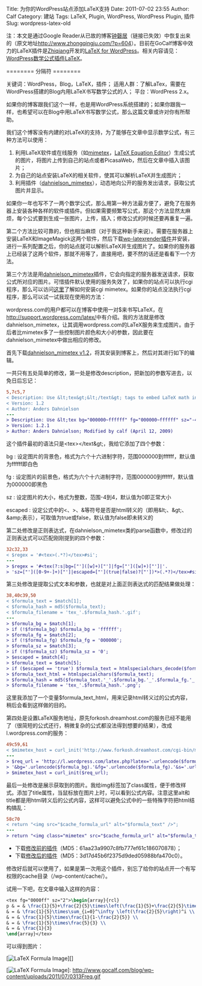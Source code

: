 Title: 为你的WordPress站点添加LaTeX支持
Date: 2011-07-02 23:55
Author: Calf
Category: 建站
Tags: LaTeX, Plugin, WordPress, WordPress Plugin, 插件
Slug: wordpress-latex-old

注：本文是通过Google Reader从已故的博客[钟磬居][]（链接已失效）中恢复出来的（原文地址<http://www.zhongqingju.com/?p=604>）。目前在GoCalf博客中效力的LaTeX插件是[Zhiqiang][]开发的[LaTeX for WordPress][]。相关内容请见：[WordPress数学公式插件LaTeX]({filename}latex-wordpress.md "WordPress数学公式插件LaTeX")。

======== 分隔符 ========

关键词：WordPress，Blog，LaTeX，插件；
适用人群：了解LaTex，需要在WordPress搭建的Blog内用LaTeX书写数学公式的人；
平台：WordPress 2.x。

如果你的博客跟我们这个一样，也是用WordPress系统搭建的；如果你跟我一样，也希望可以在Blog中用LaTeX书写数学公式，那么这篇文章或许对你有所帮助。

我们这个博客没有内建的对LaTeX的支持，为了能够在文章中显示数学公式，有三种方法可以使用：

1.  利用LaTeX软件或在线服务（如[mimetex][]，[LaTeX Equation Editor][]）生成公式的图片，将图片上传到自己的站点或者PicasaWeb，然后在文章中插入该图片；
2.  为自己的站点安装LaTeX的相关软件，使其可以解析LaTeX并生成图片；
3.  利用插件（[dahnielson_mimetex][]），动态地向公开的服务发出请求，获取公式图片并显示。

<!--more-->

如果你一年也写不了一两个数学公式，那么用第一种方法最方便了，避免了在服务器上安装各种各样的软件或插件。但如果需要频繁写公式，那这个方法显然太麻烦，每个公式要到生成一张图片，上传，插入；修改公式的时候还要再重复一遍。

第二个方法比较可靠的，但也相当麻烦（对于我这种新手来说）。需要在服务器上安装LaTeX和ImageMagick这两个软件，然后下载[wp-latexrender插件][]并安装，进行一系列配置之后，你的站点就可以解析LaTeX并生成图片了。如果你的服务器上已经装了这两个软件，那就不用等了，直接用吧，要不然的话还是看看下一个方法。

第三个方法是用[dahnielson_mimetex][]插件，它会向指定的服务器发送请求，获取公式所对应的图片。可惜插件默认使用的服务失效了，如果你的站点可以执行cgi程序，那么可以访问[这里][mimetex]了解如何安装cgi mimetex。如果你的站点没法执行cgi程序，那么可以试一试我现在使用的方法：

wordpress.com的用户都可以在博客中使用一对$来书写LaTeX，在<http://support.wordpress.com/latex/>中有介绍。我的方法就是修改dahnielson_mimetex，让其调用wordpress.com的LaTeX服务来生成图片。由于后者比mimetex多了一些控制图片颜色和大小的参数，因此要在dahnielson_mimetex中做出相应的修改。

首先下载[dahnielson_mimetex v1.2][dahnielson_mimetex]，将其安装到博客上，然后对其进行如下的编辑。

一共只有五处简单的修改，第一处是修改description，把新加的参数写进去，以免日后忘记：

```diff
5,7c5,7
< Description: Use &lt;tex&gt;&lt;/text&gt; tags to embed LaTeX math in posts, see the <a href="http://www.forkosh.com/mimetex.html">mimeTeX manual</a> for details.
< Version: 1.2
< Author: Anders Dahnielson
---
> Description: Use &lt;tex bg="000000~ffffff" fg="000000~ffffff" sz="-4~4" escaped="true|false"&gt;&lt;/tex&gt; tags to embed LaTeX math in posts.
> Version: 1.2.1
> Author: Anders Dahnielson; Modified by calf (April 12, 2009)
```

这个插件最初的语法只是&lt;tex&gt;&lt;/text\&gt;，我给它添加了四个参数：

bg
:   设定图片的背景色，格式为六个十六进制字符，范围000000到ffffff，默认值为ffffff即白色

fg
:   设定图片的前景色，格式为六个十六进制字符，范围000000到ffffff，默认值为000000即黑色

sz
:   设定图片的大小，格式为整数，范围-4到4，默认值为0即正常大小

escaped
:   设定公式中的<、>、&等符号是否是html转义的（即用&amp;lt;、&amp;gt;、&amp;amp;表示），可取值为true或false，默认值为false即未转义的

第二处修改是正则表达式，在dahnielson_mimetex类的parse函数中，修改过的正则表达式可以匹配刚刚提到的四个参数：

```diff
32c32,33
< $regex = '#<tex>(.*?)</tex>#si';
---
> $regex = '#<tex(?:s|bg=["']([w]+)["']|fg=["']([w]+)["']|'.
> 'sz=["']([0-9+-]+)["']|escaped=["'](true|false)?["'])*>(.*?)</tex>#si';
```

第三处修改是提取公式文本和参数，也就是对上面正则表达式的匹配结果做处理：

```diff
38,40c39,50
< $formula_text = $match[1];
< $formula_hash = md5($formula_text);
< $formula_filename = 'tex_'.$formula_hash.'.gif';
---
> $formula_bg = $match[1];
> if (!$formula_bg) $formula_bg = 'ffffff';
> $formula_fg = $match[2];
> if (!$formula_fg) $formula_fg = '000000';
> $formula_sz = $match[3];
> if (!$formula_sz) $formula_sz = '0';
> $escaped = $match[4];
> $formula_text = $match[5];
> if ($escaped == 'true') $formula_text = htmlspecialchars_decode($formula_text);
> $formula_text_html = htmlspecialchars($formula_text);
> $formula_hash = md5($formula_text.'_'.$formula_bg.'_'.$formula_fg.'_'.$formula_sz.'_1.2.1');
> $formula_filename = 'tex_'.$formula_hash.'.png';
```

这里我添加了一个变量\$formula_text_html，用来记录html转义过的公式内容，稍后会看到这样做的目的。

第四处是设置LaTeX服务地址，原先forkosh.dreamhost.com的服务已经不能用了（很简短的公式还行，稍微复杂的公式都没法得到想要的结果），改成l.wordpress.com的服务：

```diff
49c59,61
< $mimetex_host = curl_init('http://www.forkosh.dreamhost.com/cgi-bin/mimetexpublic.cgi?formdata='.urlencode($formula_text));
---
> $req_url = 'http://l.wordpress.com/latex.php?latex='.urlencode($formula_text).
> '&bg='.urlencode($formula_bg).'&fg='.urlencode($formula_fg).'&s='.urlencode($formula_sz);
> $mimetex_host = curl_init($req_url);
```

最后一处修改是展示获取到的图片。我给img标签加了class属性，便于修改样式。添加了title属性，当鼠标放在图片上时，可以看到公式内容。注意这里alt和title都是用html转义后的公式内容，这样可以避免公式中的一些特殊字符把html结构搞乱：

```diff
58c70
< return "<img src="$cache_formula_url" alt="$formula_text" />";
---
> return "<img class="mimetex" src="$cache_formula_url" alt="$formula_text_html" title="$formula_text_html" />";
```

- 下载[修改前的插件]({filename}/assets/2011/07/dahnielson_mimetex_v12.zip)（MD5：61aa23a9907c8fb777ef61c186070878）；
- 下载[修改后的插件]({filename}/assets/2011/07/dahnielson_mimetex_v121.zip)（MD5：3d17d45b6f2375d9ded05988bfa470c0）。

修改好后就可以使用了，如果是第一次用这个插件，别忘了给你的站点开一个有写权限的cache目录（/wp-content/cache/）。

试用一下吧，在文章中输入这样的内容：

```tex
<tex fg="0000ff" sz="2">\begin{array}{rcl}
p & = & \frac{1}{5}+\frac{2}{5}\times\left(\frac{1}{5}+\frac{2}{5}\times\left(\frac{1}{5}+\frac{2}{5}\times\left(\cdots\right)\right)\right) \\
& = & \frac{1}{5}\times\sum_{i=0}^\infty \left(\frac{2}{5}\right)^i \\
& = & \frac{1}{5}\times\frac{1}{1-\frac{2}{5}} \\
& = & \frac{1}{5}\times\frac{5}{3} \\
& = & \frac{1}{3}
\end{array}</tex>
```

可以得到图片：

[![LaTeX Formula Image][]][]

  [钟磬居]: http://www.zhongqingju.com "钟磬居"
  [Zhiqiang]: http://zhiqiang.org/ "张志强博客zhiqiang.org"
  [LaTeX for WordPress]: http://wordpress.org/extend/plugins/latex/
    "LaTeX for Wordpress"
  [what]: http://www.gocalf.com/blog/wp-includes/js/tinymce/plugins/wordpress/img/trans.gif
    "More..."
  [mimetex]: http://www.forkosh.com/mimetex.html
  [LaTeX Equation Editor]: http://www.codecogs.com/components/equationeditor/equationeditor.php
  [dahnielson_mimetex]: http://en.dahnielson.com/2006/09/mimetex-plugin.html
  [wp-latexrender插件]: http://sixthform.info/steve/wordpress/wp-content/uploads/wp-latexrender.zip
  [LaTeX Formula Image]: http://www.gocalf.com/blog/wp-content/uploads/2011/07/0313Freq.gif
    "LaTeX Formula Image"
  [![LaTeX Formula Image][]]: http://www.gocalf.com/blog/wp-content/uploads/2011/07/0313Freq.gif
